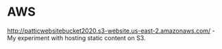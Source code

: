 # AWS

http://patticwebsitebucket2020.s3-website.us-east-2.amazonaws.com/ - My experiment with hosting static content on S3.
